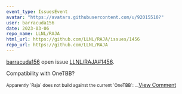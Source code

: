 ```yaml
---
event_type: IssuesEvent
avatar: "https://avatars.githubusercontent.com/u/92015510?"
user: barracuda156
date: 2023-03-06
repo_name: LLNL/RAJA
html_url: https://github.com/LLNL/RAJA/issues/1456
repo_url: https://github.com/LLNL/RAJA
---
```


<a href='https://github.com/barracuda156' target='_blank'>barracuda156</a> open issue <a href='https://github.com/LLNL/RAJA/issues/1456' target='_blank'>LLNL/RAJA#1456</a>.

<p>Compatibility with OneTBB?</p><small>Apparently `Raja` does not build against the current `OneTBB`:...</small><a href='https://github.com/LLNL/RAJA/issues/1456' target='_blank'>View Comment</a>